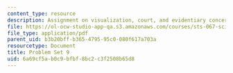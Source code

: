 ```yaml
---
content_type: resource
description: Assignment on visualization, court, and evidentiary concerns.
file: https://ol-ocw-studio-app-qa.s3.amazonaws.com/courses/sts-067-scientific-visualization-across-disciplines-a-critical-introduction-spring-2005/6a69cf5ab0c9bfbf8bc2c3f2508b65d8_pset9.pdf
file_type: application/pdf
parent_uid: b3b20bff-b365-4795-95c0-080f617a703a
resourcetype: Document
title: Problem Set 9
uid: 6a69cf5a-b0c9-bfbf-8bc2-c3f2508b65d8
---
```

